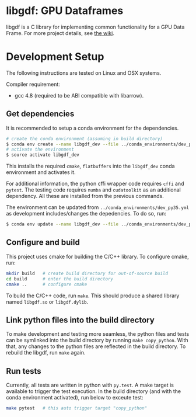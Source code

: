 # libgdf: GPU Dataframes

libgdf is a C library for implementing common functionality for a GPU Data Frame.  For more project details, see [the wiki](https://github.com/gpuopenanalytics/libgdf/wiki/Home).

# Development Setup

The following instructions are tested on Linux and OSX systems.

Compiler requirement:

* gcc 4.8 (required to be ABI compatible with libarrow).

## Get dependencies

It is recommended to setup a conda environment for the dependencies.

```bash
# create the conda environment (assuming in build directory)
$ conda env create --name libgdf_dev --file ../conda_environments/dev_py35.yml
# activate the environment
$ source activate libgdf_dev
```

This installs the required `cmake`, `flatbuffers` into the `libgdf_dev` conda
environment and activates it.

For additional information, the python cffi wrapper code requires `cffi` and
`pytest`.  The testing code requires `numba` and `cudatoolkit` as an
additional dependency.  All these are installed from the previous commands.

The environment can be updated from `../conda_environments/dev_py35.yml` as
development includes/changes the depedencies.  To do so, run:

```bash
$ conda env update --name libgdf_dev --file ../conda_environments/dev_py35.yml
```

## Configure and build

This project uses cmake for building the C/C++ library.  To configure cmake,
run:

```bash
mkdir build   # create build directory for out-of-source build
cd build      # enter the build directory
cmake ..      # configure cmake
```

To build the C/C++ code, run `make`.  This should produce a shared library
named `libgdf.so` or `libgdf.dylib`.


## Link python files into the build directory

To make development and testing more seamless, the python files and tests
can be symlinked into the build directory by running `make copy_python`.
With that, any changes to the python files are reflected in the build
directory.  To rebuild the libgdf, run `make` again.

## Run tests

Currently, all tests are written in python with `py.test`.  A make target is
available to trigger the test execution.  In the build directory (and with the
conda environment activated), run below to exceute test:

```bash
make pytest   # this auto trigger target "copy_python"
```

